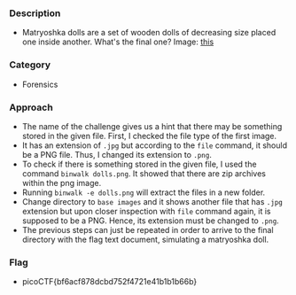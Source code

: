 ### Description
- Matryoshka dolls are a set of wooden dolls of decreasing size placed one inside another. What's the final one? Image: <a href="dolls.jpg">this</a>

### Category 
- Forensics 

### Approach 
- The name of the challenge gives us a hint that there may be something stored in the given file. First, I checked the file type of the first image. 
- It has an extension of `.jpg` but according to the `file` command, it should be a PNG file. Thus, I changed its extension to `.png`. 
- To check if there is something stored in the given file, I used the command `binwalk dolls.png`. It showed that there are zip archives within the png image. 
- Running `binwalk -e dolls.png` will extract the files in a new folder. 
- Change directory to `base images` and it shows another file that has `.jpg` extension but upon closer inspection with `file` command again, it is supposed 
to be a PNG. Hence, its extension must be changed to `.png`. 
- The previous steps can just be repeated in order to arrive to the final directory with the flag text document, simulating a matryoshka doll.

### Flag
- picoCTF{bf6acf878dcbd752f4721e41b1b1b66b}
